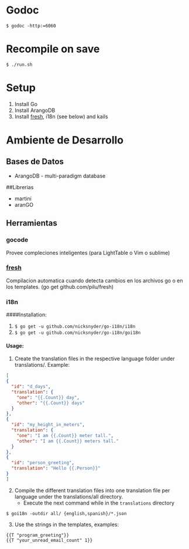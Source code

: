# Godoc
```
$ godoc -http:=6060
```

# Recompile on save
```
$ ./run.sh
```

# Setup
1. Install Go
2. Install ArangoDB
3. Install [fresh][], i18n (see below) and kails

# Ambiente de Desarrollo
## Bases de Datos
* ArangoDB - multi-paradigm database

##Librerias
* martini
* aranGO

## Herramientas
### gocode
Provee compleciones inteligentes (para LightTable o Vim o sublime)

### [fresh][]
Compilacion automatica cuando detecta cambios en los archivos go o en los templates. (go get github.com/pilu/fresh)

### i18n
####Installation:
1. `$ go get -u github.com/nicksnyder/go-i18n/i18n`
2. `$ go get -u github.com/nicksnyder/go-i18n/goi18n`

#### Usage:
1. Create the translation files in the respective language folder under translations/. Example:

```json
[
{
  "id": "d_days",
  "translation": {
    "one": "{{.Count}} day",
    "other": "{{.Count}} days"
  }
},
{
  "id": "my_height_in_meters",
  "translation": {
    "one": "I am {{.Count}} meter tall.",
    "other": "I am {{.Count}} meters tall."
  }
},
{
  "id": "person_greeting",
  "translation": "Hello {{.Person}}"
}
]
```

2. Compile the different translation files into one translation file per language under the translations/all directory.
    * Execute the next command while in the `translations` directory

```
$ goi18n -outdir all/ {english,spanish}/*.json
```

3. Use the strings in the templates, examples:

```
{{T "program_greeting"}}
{{T "your_unread_email_count" 1}}
```


[fresh]: https://github.com/pilu/fresh  "fresh"
[martini]: https://github.com/go-martini/martini/ "martini"
